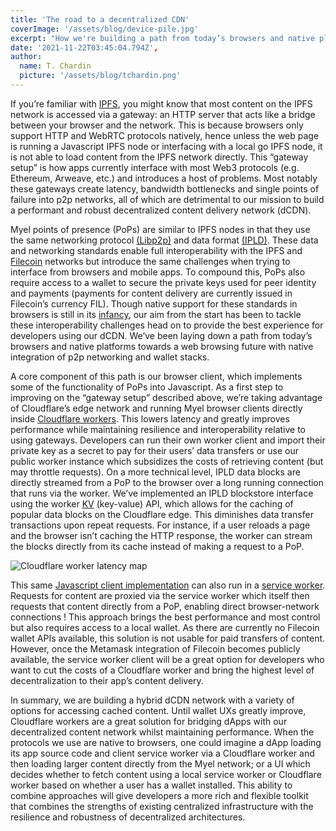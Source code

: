 ```yaml
---
title: 'The road to a decentralized CDN'
coverImage: '/assets/blog/device-pile.jpg'
excerpt: "How we're building a path from today’s browsers and native platforms towards a web browsing future with native integration of p2p networking and wallet stacks."
date: '2021-11-22T03:45:04.794Z',
author:
  name: T. Chardin
  picture: '/assets/blog/tchardin.png'
---
```

If you’re familiar with [IPFS](https://ipfs.io/), you might know that most content on the IPFS network is accessed via a gateway: an HTTP server that acts like a bridge between your browser and the network. This is because browsers only support HTTP and WebRTC protocols natively, hence unless the web page is running a Javascript IPFS node or interfacing with a local go IPFS node, it is not able to load content from the IPFS network directly. This “gateway setup” is how apps currently interface with most Web3 protocols (e.g. Ethereum, Arweave, etc.) and introduces a host of problems. Most notably these gateways create latency, bandwidth bottlenecks and single points of failure into p2p networks, all of which are detrimental to our mission to build a  performant and robust decentralized content delivery network (dCDN). 

Myel points of presence (PoPs) are similar to IPFS nodes in that they use the same networking protocol [(Libp2p)](https://libp2p.io/) and data format [(IPLD)](https://ipld.io/). These data and networking standards enable full interoperability with the IPFS and [Filecoin](https://filecoin.io/) networks but introduce the same challenges when trying to interface from browsers and mobile apps. To compound this, PoPs also require access to a wallet to secure the private keys used for peer identity and payments (payments for content delivery are currently issued in Filecoin’s currency FIL). Though native support for these standards in browsers is still in its [infancy](https://brave.com/brave-integrates-ipfs/), our aim from the start has been to tackle these interoperability challenges head on to provide the best experience for developers using our dCDN. We’ve been laying down a path from today’s browsers and native platforms towards a web browsing future with native integration of p2p networking and wallet stacks.

A core component of this path is our browser client, which implements some of the functionality of PoPs into Javascript. As a first step to improving on the “gateway setup” described above,  we’re taking advantage of Cloudflare’s edge network and running Myel browser clients directly inside [Cloudflare workers](https://workers.cloudflare.com/). This lowers latency and greatly improves performance while maintaining resilience and interoperability relative to using gateways. Developers can run their own worker client and import their private key as a secret to pay for their users’ data transfers or use our public worker instance which subsidizes the costs of retrieving content (but may throttle requests). On a more technical level, IPLD data blocks are directly streamed from a PoP to the browser over a long running connection that runs via the worker. We’ve implemented an IPLD blockstore interface using the worker [KV](https://developers.cloudflare.com/workers/runtime-apis/kv) (key-value) API, which allows for the caching of popular data blocks on the Cloudflare edge. This diminishes data transfer transactions upon repeat requests. For instance, if a user reloads a page and the browser isn’t caching the HTTP response, the worker can stream the blocks directly from its cache instead of making a request to a PoP.

![Cloudflare worker latency map](/assets/blog/worker-map.png)

This same [Javascript client implementation](https://github.com/myelnet/myel.js) can also run in a [service worker](https://developer.mozilla.org/en-US/docs/Web/API/Service_Worker_API). Requests for content are proxied via the service worker which itself then requests that content directly from a PoP, enabling direct browser-network connections ! This approach brings the best performance and most control but also requires access to a local wallet. As there are currently no Filecoin wallet APIs available, this solution is not usable for paid transfers of content. However, once the Metamask integration of Filecoin becomes publicly available, the service worker client will be a great option for developers who want to cut the costs of a Cloudflare worker and bring the highest level of decentralization to their app’s content delivery.

In summary, we are building a hybrid dCDN network with a variety of options for accessing cached content. Until wallet UXs greatly improve, Cloudflare workers are a great solution for bridging dApps with our decentralized content network whilst maintaining performance. When the protocols we use are native to browsers, one could imagine a dApp loading its app source code and client service worker via a Cloudflare worker and then loading larger content directly from the Myel network; or a UI which decides whether to fetch content using a local service worker or Cloudflare worker based on whether a user has a wallet installed.  This ability to combine approaches will give developers a more rich and flexible toolkit that combines the strengths of existing centralized infrastructure with the resilience and robustness of decentralized architectures.
